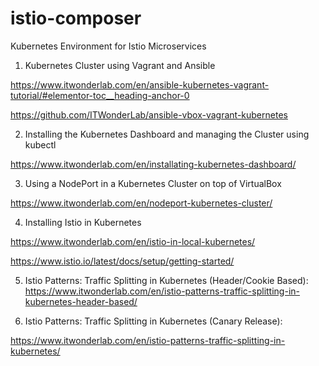 # istio-composer
Kubernetes Environment for Istio Microservices

1. Kubernetes Cluster using Vagrant and Ansible

https://www.itwonderlab.com/en/ansible-kubernetes-vagrant-tutorial/#elementor-toc__heading-anchor-0

https://github.com/ITWonderLab/ansible-vbox-vagrant-kubernetes

2. Installing the Kubernetes Dashboard and managing the Cluster using kubectl

https://www.itwonderlab.com/en/installating-kubernetes-dashboard/

3. Using a NodePort in a Kubernetes Cluster on top of VirtualBox

https://www.itwonderlab.com/en/nodeport-kubernetes-cluster/

4. Installing Istio in Kubernetes

https://www.itwonderlab.com/en/istio-in-local-kubernetes/

https://www.istio.io/latest/docs/setup/getting-started/

5. Istio Patterns: Traffic Splitting in Kubernetes (Header/Cookie Based):
https://www.itwonderlab.com/en/istio-patterns-traffic-splitting-in-kubernetes-header-based/

6. Istio Patterns: Traffic Splitting in Kubernetes (Canary Release):

https://www.itwonderlab.com/en/istio-patterns-traffic-splitting-in-kubernetes/
